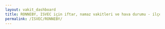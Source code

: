 ```yaml
---
layout: vakit_dashboard
title: RONNEBY, ISVEC için iftar, namaz vakitleri ve hava durumu - ilçe/eyalet seç
permalink: /ISVEC/RONNEBY/
---
```


<script type="text/javascript">
  var GLOBAL_COUNTRY = 'ISVEC';
  var GLOBAL_CITY = 'RONNEBY';
  var GLOBAL_STATE = '';
  var lat = 72;
  var lon = 21;
</script>
